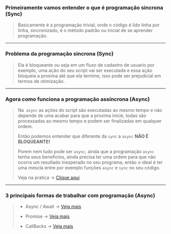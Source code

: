 ### **Primeiramente vamos entender o que é programação sincrona (Sync)**

> Basicamente é a programação trivial, onde o código é lido linha por linha, sincronizado, é o método padrão ou inicial de se aprender programação.
---

### **Problema da programação sincrona (Sync)**

> Ela é bloqueante ou seja em um fluxo de cadastro de usuario por exemplo, uma ação do seu script vai ser executada e essa ação bloqueia a proxima até que ela termine, isso pode ser prejudicial em termos de otimização.
---

### **Agora como funciona a programação assíncrona (Async)**

> Na` async` as ações do script são executadas ao mesmo tempo e não depende de uma acabar para que a proxima inicie, todas são processadas ao mesmo tempo e podem ser finalizadas em qualquer ordem.
>
> Então podemos entender que diferente da `sync` a `async` **NÃO É BLOQUEANTE!**
>
> Porem nem tudo pode ser `async`, ainda que a programação `async` tenha seus beneficios, ainda precisa ter uma ordem para que não ocorra um resutlado inesperado no seu programa, então o ideal é ter uma mescla entre por exemplo funções `async` e `sync` no seu código.
>
> Veja na pratica -> <a href="https://github.com/devliborio/learning-javascript/blob/master/Programa%C3%A3o%20Async%20(Pratica)/conceito-async.js"> Clique aqui </a>
---

### **3 principais formas de trabalhar com programação (Async)**

> - Async / Await -> <a href="https://github.com/devliborio/learning-javascript/blob/master/Programa%C3%A3o%20Async%20(Pratica)/async-await.js"> Veja mais </a>
>
> - Promise -> <a href="https://github.com/devliborio/learning-javascript/blob/master/Programa%C3%A3o%20Async%20(Pratica)/promise.js"> Veja mais </a>
>
> - CallBacks -> <a href="https://github.com/devliborio/learning-javascript/blob/master/Programa%C3%A3o%20Async%20(Pratica)/callbacks.js"> Veja mais</a>

